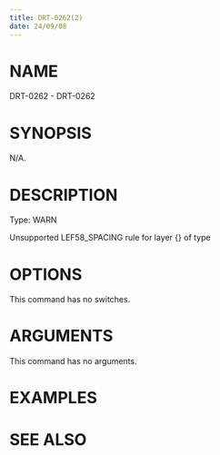 ```yaml
---
title: DRT-0262(2)
date: 24/09/08
---
```


# NAME

DRT-0262 - DRT-0262

# SYNOPSIS

N/A.

# DESCRIPTION

Type: WARN

Unsupported LEF58_SPACING rule for layer {} of type

# OPTIONS

This command has no switches.

# ARGUMENTS

This command has no arguments.

# EXAMPLES

# SEE ALSO
